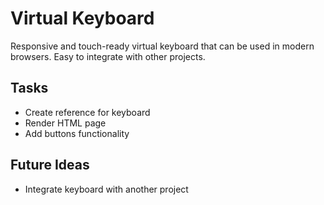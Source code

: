 # Virtual Keyboard
Responsive and touch-ready virtual keyboard that can be used in modern browsers. Easy to integrate with other projects.

## Tasks
- Create reference for keyboard
- Render HTML page
- Add buttons functionality

## Future Ideas
- Integrate keyboard with another project

